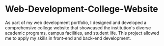 # Web-Development-College-Website
As part of my web development portfolio, I designed and developed a comprehensive college website that showcased the institution's diverse academic programs, campus facilities, and student life. This project allowed me to apply my skills in front-end and back-end development.
